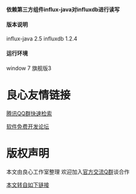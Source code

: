 #### 依赖第三方组件influx-java对influxdb进行读写
#### 版本说明
 
influx-java     2.5
influxdb        1.2.4
 
#### 运行环境
 
window 7 旗舰版3
 


 # 良心友情链接

[腾讯QQ群快速检索](http://u.720life.cn/s/8cf73f7c)

[软件免费开发论坛](http://u.720life.cn/s/bbb01dc0)

# 版权声明 

本文由良心工作室整理 欢迎加入[官方交流Q群](https://u.720life.cn/s/f2316816)谈合作

[本文转自如下链接](http://u.720life.cn/g/2e71d0f0a5c601172267ba20d3a43c6e04de3760af507ae31328c5612cd84b5eef7b136bf563d4600c12203cc27a200e643f109fde2d08ebf251fd292137ba1a)